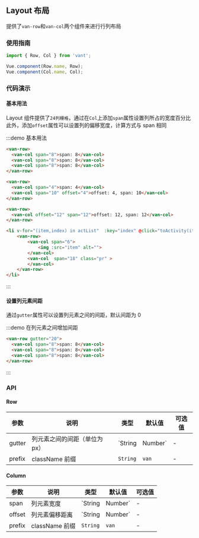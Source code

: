 <style>
.demo-layout {
  .van-row {
    padding: 0 15px;
  }
  .van-col {
    color: #fff;
    font-size: 13px;
    line-height: 30px;
    text-align: center;
    margin-bottom: 10px;
    background-clip: content-box;

    &:nth-child(odd) {
      background-color: #39a9ed;
    }

    &:nth-child(even) {
      background-color: #66c6f2;
    }
  }
}
</style>

<script>
export default {
  data() {
    return {
      actList: [
        'https://img.yzcdn.cn/public_files/2017/09/05/3bd347e44233a868c99cf0fe560232be.jpg',
        'https://img.yzcdn.cn/public_files/2017/09/05/c0dab461920687911536621b345a0bc9.jpg',
        'https://img.yzcdn.cn/public_files/2017/09/05/4e3ea0898b1c2c416eec8c11c5360833.jpg',
        'https://img.yzcdn.cn/public_files/2017/09/05/fd08f07665ed67d50e11b32a21ce0682.jpg'
      ]
    }
  }
}
</script>

## Layout 布局

提供了`van-row`和`van-col`两个组件来进行行列布局

### 使用指南
``` javascript
import { Row, Col } from 'vant';

Vue.component(Row.name, Row);
Vue.component(Col.name, Col);
```

### 代码演示

#### 基本用法

Layout 组件提供了`24列栅格`，通过在`Col`上添加`span`属性设置列所占的宽度百分比    
此外，添加`offset`属性可以设置列的偏移宽度，计算方式与 span 相同

:::demo 基本用法
```html
<van-row>
  <van-col span="8">span: 8</van-col>
  <van-col span="8">span: 8</van-col>
  <van-col span="8">span: 8</van-col>
</van-row>

<van-row>
  <van-col span="4">span: 4</van-col>
  <van-col span="10" offset="4">offset: 4, span: 10</van-col>
</van-row>

<van-row>
  <van-col offset="12" span="12">offset: 12, span: 12</van-col>
</van-row>

<li v-for="(item,index) in actList"  :key="index" @click="toActivity(item)">
    <van-row>
        <van-col span="6">
            <img :src="item" alt="">
        </van-col>
        <van-col  span="18" class="pr" >
        </van-col>
    </van-row>
</li>
```
:::

#### 设置列元素间距

通过`gutter`属性可以设置列元素之间的间距，默认间距为 0

:::demo 在列元素之间增加间距
```html
<van-row gutter="20">
  <van-col span="8">span: 8</van-col>
  <van-col span="8">span: 8</van-col>
  <van-col span="8">span: 8</van-col>
</van-row>
```
:::

### API

#### Row
| 参数 | 说明 | 类型 | 默认值 | 可选值 |
|-----------|-----------|-----------|-------------|-------------|
| gutter | 列元素之间的间距（单位为px） | `String | Number` | - | - |
| prefix | className 前缀 | `String` | `van` | - |

#### Column
| 参数 | 说明 | 类型 | 默认值 | 可选值 |
|-----------|-----------|-----------|-------------|-------------|
| span | 列元素宽度 | `String | Number` | - | - |
| offset | 列元素偏移距离 | `String | Number` | - | - |
| prefix | className 前缀 | `String` | `van` | - |
